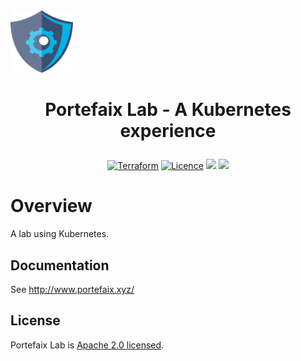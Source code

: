 <img src="docs/img/portefaix.png" width="100" height="100"/>

<h1 align="center">
  <p align="center">Portefaix Lab - A Kubernetes experience</p>
</h1>

<div align="center">
  <a href="https://www.terraform.io"><img src="https://img.shields.io/badge/Terraform-v0.13-green" alt="Terraform"></a>
  <a href="LICENSE.md"><img src="https://img.shields.io/badge/License-Apache%202.0-blue.svg" alt="Licence"></a>
  <a href="https://bestpractices.coreinfrastructure.org/projects/4462"><img src="https://bestpractices.coreinfrastructure.org/projects/4462/badge"></a>
  <a href="https://github.com/nlamirault/portefaix/actions" alt="Build"><img src="https://github.com/nlamirault/portefaix/workflows/Publish%20docs%20via%20GitHub%20Pages/badge.svg" /></a>
  <!--
  <a href="https://github.com/nlamirault/portefaix/graphs/contributors"><img src="https://img.shields.io/github/contributors/nlamirault/portefaix.svg" alt="Contributors"></a>
  <a href="https://github.com/nlamirault/portefaix/issues"><img src="https://img.shields.io/github/issues-raw/nlamirault/portefaix.svg" alt="Open Issues"></a>
  <a href="https://github.com/nlamirault/portefaix"><img src="https://img.shields.io/github/stars/nlamirault/portefaix?style=social.svg" alt="Stars"></a>
  -->
</div>

# Overview

A lab using Kubernetes.

## Documentation

See http://www.portefaix.xyz/

## License

Portefaix Lab is [Apache 2.0 licensed](./LICENSE).
